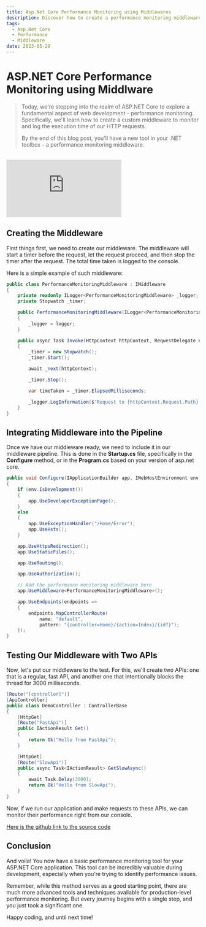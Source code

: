 ```yaml
---
title: Asp.Net Core Performance Monitoring using Middlewares
description: Discover how to create a performance monitoring middleware in ASP.NET Core in our latest blog post! We delve into the steps of building a middleware, integrating it with your pipeline, and using it to monitor two different APIs—one fast and one intentionally slow. Equip yourself with this essential tool for your .NET toolbox!
tags:
  - Asp.Net Core
  - Performance
  - Middleware
date: 2023-05-29
---
```


# ASP.NET Core Performance Monitoring using Middlware

> <p class="text-justify">Today, we're stepping into the realm of ASP<span>.NET</span> Core to explore a fundamental aspect of web development - performance monitoring. Specifically, we'll learn how to create a custom middleware to monitor and log the execution time of our HTTP requests. </p>
>
> <p class="text-justify">By the end of this blog post, you'll have a new tool in your .NET toolbox - a performance monitoring middleware.</p>

<br />
<iframe
    src="https://www.youtube.com/embed/_wzBvlpdQIE"
    frameborder="0"
    allow="autoplay; encrypted-media"
    allowfullscreen
    class="w-full lg:w-2/3 aspect-video mx-auto"
></iframe>

## Creating the Middleware

First things first, we need to create our middleware. The middleware will start a timer before the request, let the request proceed, and then stop the timer after the request. The total time taken is logged to the console.

Here is a simple example of such middleware:

```csharp
public class PerformanceMonitoringMiddleware : IMiddleware
{
    private readonly ILogger<PerformanceMonitoringMiddleware> _logger;
    private Stopwatch _timer;

    public PerformanceMonitoringMiddleware(ILogger<PerformanceMonitoringMiddleware> logger)
    {
        _logger = logger;
    }

    public async Task Invoke(HttpContext httpContext, RequestDelegate next)
    {
        _timer = new Stopwatch();
        _timer.Start();

        await _next(httpContext);

        _timer.Stop();

        var timeTaken = _timer.ElapsedMilliseconds;

        _logger.LogInformation($"Request to {httpContext.Request.Path} took {timeTaken}ms");
    }
}
```

## Integrating Middleware into the Pipeline

Once we have our middleware ready, we need to include it in our middleware pipeline. This is done in the **Startup.cs** file, specifically in the **Configure** method, or in the **Program.cs** based on your version of asp.net core.

```csharp
public void Configure(IApplicationBuilder app, IWebHostEnvironment env)
{
    if (env.IsDevelopment())
    {
        app.UseDeveloperExceptionPage();
    }
    else
    {
        app.UseExceptionHandler("/Home/Error");
        app.UseHsts();
    }

    app.UseHttpsRedirection();
    app.UseStaticFiles();

    app.UseRouting();

    app.UseAuthorization();

    // Add the performance monitoring middleware here
    app.UseMiddleware<PerformanceMonitoringMiddleware>();

    app.UseEndpoints(endpoints =>
    {
        endpoints.MapControllerRoute(
            name: "default",
            pattern: "{controller=Home}/{action=Index}/{id?}");
    });
}
```

## Testing Our Middleware with Two APIs

Now, let's put our middleware to the test. For this, we'll create two APIs: one that is a regular, fast API, and another one that intentionally blocks the thread for 3000 milliseconds.

```csharp
[Route("[controller]")]
[ApiController]
public class DemoController : ControllerBase
{
    [HttpGet]
    [Route("FastApi")]
    public IActionResult Get()
    {
        return Ok("Hello from FastApi");
    }

    [HttpGet]
    [Route("SlowApi")]
    public async Task<IActionResult> GetSlowAsync()
    {
        await Task.Delay(3000);
        return Ok("Hello from SlowApi");
    }
}
```

Now, if we run our application and make requests to these APIs, we can monitor their performance right from our console.

[Here is the github link to the source code](https://github.com/10xKarthick/Perf-Monitor-Middleware-Demo)

## Conclusion

And voila! You now have a basic performance monitoring tool for your ASP.NET Core application. This tool can be incredibly valuable during development, especially when you're trying to identify performance issues.

Remember, while this method serves as a good starting point, there are much more advanced tools and techniques available for production-level performance monitoring. But every journey begins with a single step, and you just took a significant one.

Happy coding, and until next time!
